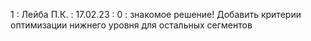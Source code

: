 1 : Лейба П.К. : 17.02.23 : 0 : знакомое решение! Добавить критерии оптимизации нижнего уровня для остальных сегментов 
